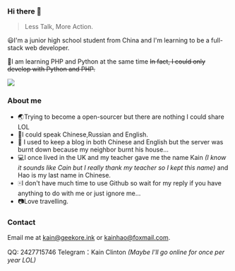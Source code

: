 ### Hi there 👋

>Less Talk, More Action.


😃I'm a junior high school student from China and I'm learning to be a full-stack web developer.
 
🌳I am learning PHP and Python at the same time ~~In fact, I could only develop with Python and PHP.~~

![](https://s1.ax1x.com/2020/10/28/B108xg.png)

### About me
- 🌏Trying to become a open-sourcer but there are nothing I could share LOL
- 🐳I could speak Chinese,Russian and English.
- 🍺 I used to keep a blog in both Chinese and English but the server was burnt down because my neighbor burnt his house...
- 💻I once lived in the UK and my teacher gave me the name Kain *(I know it sounds like Cain but I really thank my teacher so I kept this name)* and Hao is my last name in Chinese.
- 🀄I don't have much time to use Github so wait for my reply if you have anything to do with me or just ignore me...
- 📷Love travelling.

### Contact 
Email me at kain@geekore.ink or kainhao@foxmail.com.

QQ: 2427715746
Telegram：Kain Clinton *(Maybe I'll go online for once per year LOL)*

